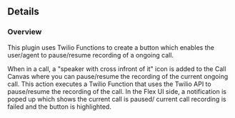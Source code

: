 ## Details

### Overview

This plugin uses Twilio Functions to create a button which enables the user/agent to pause/resume recording of a ongoing call.

When in a call, a "speaker with cross infront of it" icon is added to the Call Canvas where you can pause/resume the recording of the current ongoing call. This action executes a Twilio Function that uses the Twilio API to pause/resume the recording of the call. In the Flex UI side, a notification is poped up which shows the current call is paused/ current call recording is failed and the button is highlighted.
